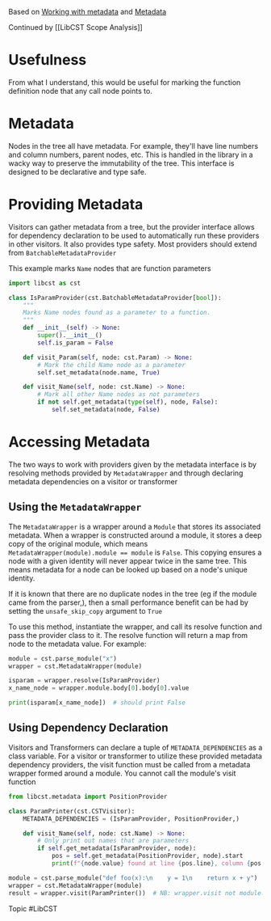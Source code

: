 Based on [Working with metadata](https://libcst.readthedocs.io/en/latest/metadata_tutorial.html#Working-with-Metadata) and [Metadata](https://libcst.readthedocs.io/en/latest/metadata.html#libcst-metadata-position)

Continued by [[LibCST Scope Analysis]]
# Usefulness
From what I understand, this would be useful for marking the function definition node that any call node points to. 
# Metadata
Nodes in the tree all have metadata. For example, they'll have line numbers and column numbers, parent nodes, etc. This is handled in the library in a wacky way to preserve the immutability of the tree. This interface is designed to be declarative and type safe.
# Providing Metadata
Visitors can gather metadata from a tree, but the provider interface allows for dependency declaration to be used to automatically run these providers in other visitors. It also provides type safety. 
Most providers should extend from `BatchableMetadataProvider`

This example marks `Name` nodes that are function parameters
```python
import libcst as cst

class IsParamProvider(cst.BatchableMetadataProvider[bool]):
    """
    Marks Name nodes found as a parameter to a function.
    """
    def __init__(self) -> None:
        super().__init__()
        self.is_param = False

    def visit_Param(self, node: cst.Param) -> None:
        # Mark the child Name node as a parameter
        self.set_metadata(node.name, True)

    def visit_Name(self, node: cst.Name) -> None:
        # Mark all other Name nodes as not parameters
        if not self.get_metadata(type(self), node, False):
            self.set_metadata(node, False)
```

# Accessing Metadata
The two ways to work with providers given by the metadata interface is by resolving methods provided by `MetadataWrapper` and through declaring metadata dependencies on a visitor or transformer

## Using the `MetadataWrapper`
The `MetadataWrapper` is a wrapper around a `Module` that stores its associated metadata. When a wrapper is constructed around a module, it stores a deep copy of the original module, which means `MetadataWrapper(module).module == module` is `False`. This copying ensures a node with a given identity will never appear twice in the same tree. This means metadata for a node can be looked up based on a node's unique identity.

If it is known that there are no duplicate nodes in the tree (eg if the module came from the parser,), then a small performance benefit can be had by setting the `unsafe_skip_copy` argument to `True`

To use this method, instantiate the wrapper, and call its resolve function and pass the provider class to it. The resolve function will return a map from node to the metadata value. For example:
```python
module = cst.parse_module("x")
wrapper = cst.MetadataWrapper(module)

isparam = wrapper.resolve(IsParamProvider)
x_name_node = wrapper.module.body[0].body[0].value

print(isparam[x_name_node])  # should print False
```
## Using Dependency Declaration
Visitors and Transformers can declare a tuple of `METADATA_DEPENDENCIES` as a class variable. For a visitor or transformer to utilize these provided metadata dependency providers, the visit function must be called from a metadata wrapper formed around a module. You cannot call the module's visit function

```Python
from libcst.metadata import PositionProvider

class ParamPrinter(cst.CSTVisitor):
    METADATA_DEPENDENCIES = (IsParamProvider, PositionProvider,)

    def visit_Name(self, node: cst.Name) -> None:
        # Only print out names that are parameters
        if self.get_metadata(IsParamProvider, node):
            pos = self.get_metadata(PositionProvider, node).start
            print(f"{node.value} found at line {pos.line}, column {pos.column}")

module = cst.parse_module("def foo(x):\n    y = 1\n    return x + y")
wrapper = cst.MetadataWrapper(module)
result = wrapper.visit(ParamPrinter())  # NB: wrapper.visit not module.visit
```










Topic #LibCST